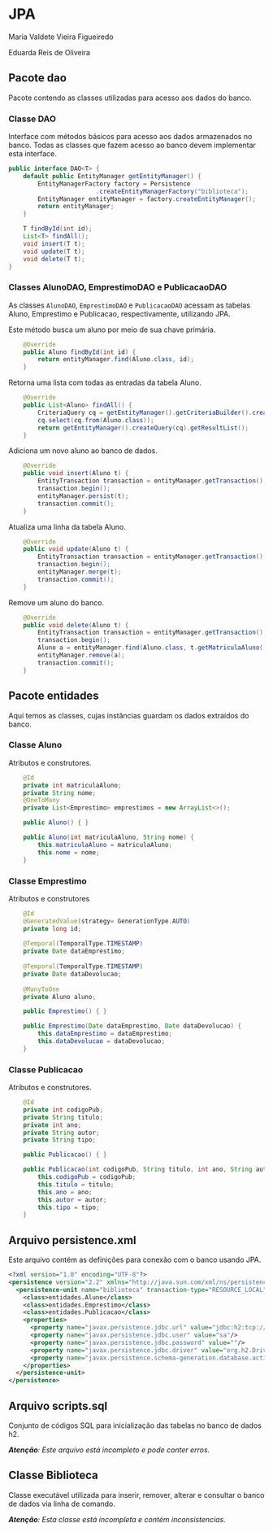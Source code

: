 # JPA
Maria Valdete Vieira Figueiredo  

Eduarda Reis de Oliveira

## Pacote dao

Pacote contendo as classes utilizadas para acesso aos dados do banco.

### Classe DAO

Interface com métodos básicos para acesso aos dados armazenados no banco. Todas as classes que fazem acesso ao banco devem implementar esta interface.

```java
public interface DAO<T> {
    default public EntityManager getEntityManager() {
        EntityManagerFactory factory = Persistence
                        .createEntityManagerFactory("biblioteca");
        EntityManager entityManager = factory.createEntityManager();
        return entityManager;
    }

    T findById(int id);
    List<T> findAll();
    void insert(T t);
    void update(T t);
    void delete(T t);
}
```

### Classes AlunoDAO, EmprestimoDAO e PublicacaoDAO

As classes `AlunoDAO`, `EmprestimoDAO` e `PublicacaoDAO` acessam as tabelas Aluno, Emprestimo e Publicacao, respectivamente, utilizando JPA.


Este método busca um aluno por meio de sua chave primária.

```java
    @Override
    public Aluno findById(int id) {
        return entityManager.find(Aluno.class, id);
    }
```

Retorna uma lista com todas as entradas da tabela Aluno.

```java
    @Override
    public List<Aluno> findAll() {
        CriteriaQuery cq = getEntityManager().getCriteriaBuilder().createQuery();
        cq.select(cq.from(Aluno.class));
        return getEntityManager().createQuery(cq).getResultList();
    }
```

Adiciona um novo aluno ao banco de dados.

```java
    @Override
    public void insert(Aluno t) {
        EntityTransaction transaction = entityManager.getTransaction();
        transaction.begin();
        entityManager.persist(t);
        transaction.commit();
    }
```

Atualiza uma linha da tabela Aluno.

```java
    @Override
    public void update(Aluno t) {
        EntityTransaction transaction = entityManager.getTransaction();
        transaction.begin();
        entityManager.merge(t);
        transaction.commit();
    }
```

Remove um aluno do banco.

```java
    @Override
    public void delete(Aluno t) {
        EntityTransaction transaction = entityManager.getTransaction();
        transaction.begin();
        Aluno a = entityManager.find(Aluno.class, t.getMatriculaAluno());
        entityManager.remove(a);
        transaction.commit();
    }
```

## Pacote entidades

Aqui temos as classes, cujas instâncias guardam os dados extraídos do banco.

### Classe Aluno

Atributos e construtores.

```java
    @Id
    private int matriculaAluno;
    private String nome;
    @OneToMany
    private List<Emprestimo> emprestimos = new ArrayList<>();

    public Aluno() { }

    public Aluno(int matriculaAluno, String nome) {
        this.matriculaAluno = matriculaAluno;
        this.nome = nome;
    }
```

### Classe Emprestimo

Atributos e construtores

```java
    @Id
    @GeneratedValue(strategy= GenerationType.AUTO)
    private long id;
    
    @Temporal(TemporalType.TIMESTAMP)
    private Date dataEmprestimo;
    
    @Temporal(TemporalType.TIMESTAMP)
    private Date dataDevolucao;
    
    @ManyToOne
    private Aluno aluno;

    public Emprestimo() { }

    public Emprestimo(Date dataEmprestimo, Date dataDevolucao) {
        this.dataEmprestimo = dataEmprestimo;
        this.dataDevolucao = dataDevolucao;
    }
```

### Classe Publicacao

Atributos e construtores.


```java
    @Id
    private int codigoPub;
    private String titulo;
    private int ano;
    private String autor;
    private String tipo;

    public Publicacao() { }

    public Publicacao(int codigoPub, String titulo, int ano, String autor, String tipo) {
        this.codigoPub = codigoPub;
        this.titulo = titulo;
        this.ano = ano;
        this.autor = autor;
        this.tipo = tipo;
    }
```

## Arquivo persistence.xml

Este arquivo contém as definições para conexão com o banco usando JPA.

```xml
<?xml version="1.0" encoding="UTF-8"?>
<persistence version="2.2" xmlns="http://java.sun.com/xml/ns/persistence" xmlns:xsi="http://www.w3.org/2001/XMLSchema-instance" xsi:schemaLocation="http://xmlns.jcp.org/xml/ns/persistence http://xmlns.jcp.org/xml/ns/persistence/persistence_2_2.xsd">
  <persistence-unit name="biblioteca" transaction-type="RESOURCE_LOCAL">
    <class>entidades.Aluno</class>
    <class>entidades.Emprestimo</class>
    <class>entidades.Publicacao</class>
    <properties>
      <property name="javax.persistence.jdbc.url" value="jdbc:h2:tcp://localhost/~/biblioteca"/>
      <property name="javax.persistence.jdbc.user" value="sa"/>
      <property name="javax.persistence.jdbc.password" value=""/>
      <property name="javax.persistence.jdbc.driver" value="org.h2.Driver"/>
      <property name="javax.persistence.schema-generation.database.action" value="create"/>
    </properties>
  </persistence-unit>
</persistence>
```

## Arquivo scripts.sql

Conjunto de códigos SQL para inicialização das tabelas no banco de dados h2.

_**Atenção**: Este arquivo está incompleto e pode conter erros._

## Classe Biblioteca

Classe executável utilizada para inserir, remover, alterar e consultar o banco de dados via linha de comando.

_**Atenção**: Esta classe está incompleta e contém inconsistencias._
